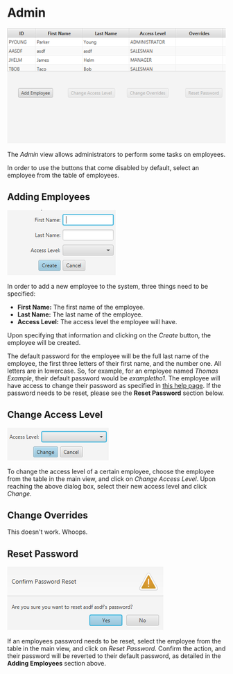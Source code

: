 # Admin
![Admin view][1]

The *Admin* view allows administrators to perform some tasks on employees.

In order to use the buttons that come disabled by default, select an employee from
 the table of employees.

## Adding Employees
![Add Employee sub-view][2]

In order to add a new employee to the system, three things need to be specified:

* **First Name:** The first name of the employee.
* **Last Name:** The last name of the employee.
* **Access Level:** The access level the employee will have.

Upon specifying that information and clicking on the *Create* button, the employee
 will be created.

The default password for the employee will be the full last name of the employee,
 the first three letters of their first name, and the number one. All letters are
 in lowercase. So, for example, for an employee named *Thomas Example*, their
 default password would be *exampletho1*. The employee will have access to change
 their password as specified in [this help page][3]. If the password needs to be
 reset, please see the **Reset Password** section below.

## Change Access Level
![Change Access Level sub-view][4]

To change the access level of a certain employee, choose the employee from the table
 in the main view, and click on *Change Access Level*. Upon reaching the above dialog
 box, select their new access level and click *Change*.

## Change Overrides

This doesn't work. Whoops.

## Reset Password
![Reset Password confirmation][5]

If an employees password needs to be reset, select the employee from the table in
 the main view, and click on *Reset Password*. Confirm the action, and their password
 will be reverted to their default password, as detailed in the **Adding Employees**
 section above.

[1]: ../img/admin.png "Admin view"
[2]: ../img/addemployee.png "Add Employee sub-view"
[3]: ../changepass.md
[4]: ../img/changeaccesslevel.png "Change Access Level sub-view"
[5]: ../img/resetpass.png "Reset Password confirmation"
